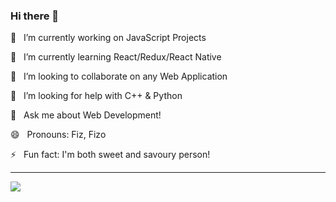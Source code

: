 ### Hi there 👋

<!--
**hfzgfr/hfzgfr** is a ✨ _special_ ✨ repository because its `README.md` (this file) appears on your GitHub profile.

Here are some ideas to get you started:

- 🔭  I’m currently working on ...
- 🌱  I’m currently learning ...
- 👯  I’m looking to collaborate on ...
- 🤔  I’m looking for help with ...
- 💬  Ask me about ...
- 📫  How to reach me: ...
- 😄  Pronouns: ...
- ⚡ Fun fact: ...
-->

<p>🔭 &nbsp; I’m currently working on JavaScript Projects</p>

<p>🌱 &nbsp; I’m currently learning React/Redux/React Native</p>

<p>👯 &nbsp; I’m looking to collaborate on any Web Application</p>

<p>🤔 &nbsp; I’m looking for help with C++ & Python</p>

<p>💬 &nbsp; Ask me about Web Development!</p>

<p>😄 &nbsp; Pronouns: Fiz, Fizo</p>

<p>⚡ &nbsp; Fun fact: I'm both sweet and savoury person!</p>
<hr>

![](https://komarev.com/ghpvc/?username=hfzgfr&color=brightgreen)
